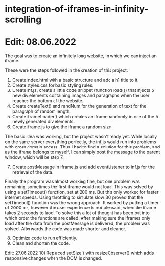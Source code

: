 # integration-of-iframes-in-infinity-scrolling
# Edit: 08.06.2022
The goal was to create an infinitely long website, in which we can inject an iframe.

These were the steps followed in the creation of this project:

1) Create index.html with a basic structure and add a h1 title to it.
2) Create styles.css for basic styling rules.
3) Create inf.js, create a little code snippet (function load()) that injects 5 new div elements containing images and paragraphs when the user reaches the bottom of the website.
4) Create createText() and randNum for the generation of text for the paragraph of random length.
5) Create iframeLoader() which creates an iframe randomly in one of the 5 newly generated div elements.
6) Create iframe.js to give the iframe a random size

The basic idea was working, but the project wasn't ready yet. While locally on the same server everything perfectly, the inf.js would run into problems with cross domain access. Thus I had to find a solution for this problem, and as the iframe belongs to myself, I can simply post the message to the parent window, which will be step 7. 

7) Create postMessage in iframe.js and add eventListener to inf.js for the retrieval of the data.

Finally the program was almost working fine, but one problem was remaining, sometimes the first iframe would not load. This was solved by using a setTimeout() function, set at 200 ms. But this only worked for faster internet speeds. Using throttling to simulate slow 3G proved that the setTimeout() function was the wrong approach. It worked by putting a timer of 2000 ms, however the user experience is not pleasant, when the iframe takes 2 seconds to laod. To solve this a lot of thought has been put into which order the functions are called. After making sure the iframes only load after the data from the postMessage is delivered, the problem was solved. Afterwards the code was made shorter and cleaner.

8) Optimize code to run efficiently.
9) Clean and shorten the code.

Edit: 27.06.2022
10) Replaced setSize() with resizeObserver() which adds responsive changes when the DOM is changed.
